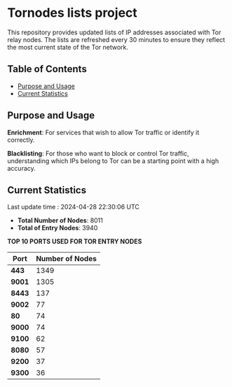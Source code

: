# Tornodes lists project

This repository provides updated lists of IP addresses associated with Tor relay nodes. The lists are refreshed every 30 minutes to ensure they reflect the most current state of the Tor network.

## Table of Contents

- [Purpose and Usage](#purpose-and-usage)
- [Current Statistics](#current-statistics)


## Purpose and Usage

**Enrichment**: For services that wish to allow Tor traffic or identify it correctly.

**Blacklisting**: For those who want to block or control Tor traffic, understanding which IPs belong to Tor can be a starting point with a high accuracy.

## Current Statistics

Last update time : 2024-04-28 22:30:06 UTC

- **Total Number of Nodes**: 8011
- **Total of Entry Nodes**: 3940

**TOP 10 PORTS USED FOR TOR ENTRY NODES**

| **Port** | **Number of Nodes** |
|------|-----------------|
| **443**   | 1349  |
| **9001**   | 1305  |
| **8443**   | 137  |
| **9002**   | 77  |
| **80**   | 74  |
| **9000**   | 74  |
| **9100**   | 62  |
| **8080**   | 57  |
| **9200**   | 37  |
| **9300**   | 36  |


